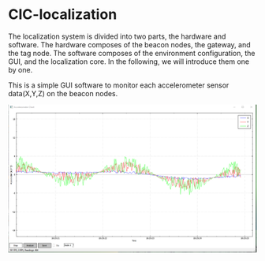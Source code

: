 # CIC-localization
The localization system is divided into two parts, the hardware and software. The hardware composes of the beacon nodes, the gateway, and the tag node. The software composes of the environment configuration, the GUI, and the localization core. In the following, we will introduce them one by one.

This is a simple GUI software to monitor each accelerometer sensor data(X,Y,Z) on the beacon nodes.

![alt text](./gui.png)

